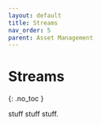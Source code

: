 ```yaml
---
layout: default
title: Streams
nav_order: 5
parent: Asset Management
---
```


# Streams
{: .no_toc }

stuff stuff stuff.

